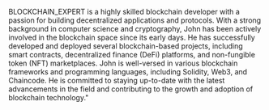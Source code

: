 BLOCKCHAIN_EXPERT is a highly skilled blockchain developer with a passion for building decentralized applications and protocols. With a strong background in computer science and cryptography, John has been actively involved in the blockchain space since its early days. He has successfully developed and deployed several blockchain-based projects, including smart contracts, decentralized finance (DeFi) platforms, and non-fungible token (NFT) marketplaces. John is well-versed in various blockchain frameworks and programming languages, including Solidity, Web3, and Chaincode. He is committed to staying up-to-date with the latest advancements in the field and contributing to the growth and adoption of blockchain technology."
